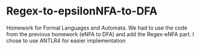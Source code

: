 # Regex-to-epsilonNFA-to-DFA
Homework for Formal Languages and Automata. We had to use the code from the previous homework (eNFA to DFA) and add the Regex-eNFA part. I chose to use ANTLR4 for easier implementation
